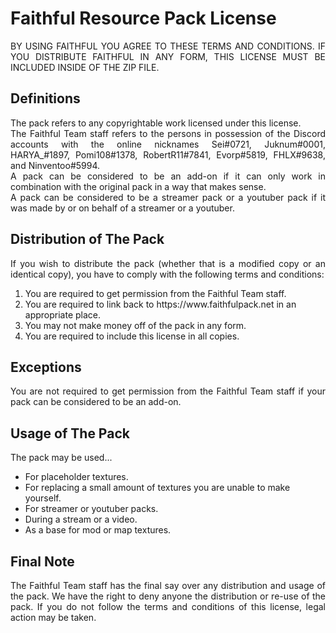 <div id="English">
	<h1>Faithful Resource Pack License</h1>
	<p align="justify">
		BY USING FAITHFUL YOU AGREE TO THESE TERMS AND CONDITIONS. IF YOU DISTRIBUTE FAITHFUL IN ANY FORM, THIS LICENSE MUST BE INCLUDED INSIDE OF THE ZIP FILE.
	</p>
	<h2>Definitions</h2>
	<p align="justify">
		The pack refers to any copyrightable work licensed under this license.
		<br>
		The Faithful Team staff refers to the persons in possession of the Discord accounts with the online nicknames Sei#0721, Juknum#0001, HARYA_#1897, Pomi108#1378, RobertR11#7841, Evorp#5819, FHLX#9638, and Ninventoo#5994.
		<br>
		A pack can be considered to be an add-on if it can only work in combination with the original pack in a way that makes sense.
		<br>
		A pack can be considered to be a streamer pack or a youtuber pack if it was made by or on behalf of a streamer or a youtuber.
	</p>
	<h2>Distribution of The Pack</h2>
	<p align="justify">
		If you wish to distribute the pack (whether that is a modified copy or an identical copy), you have to comply with the following terms and conditions:
		<ol>
			<li>You are required to get permission from the Faithful Team staff.</li>
			<li>You are required to link back to https://www.faithfulpack.net in an appropriate place.</li>
			<li>You may not make money off of the pack in any form.</li>
			<li>You are required to include this license in all copies.</li>
		</ol>
	</p>
	<h2>Exceptions</h2>
	<p align="justify">
		You are not required to get permission from the Faithful Team staff if your pack can be considered to be an add-on.
	</p>
	<h2>Usage of The Pack</h2>
	<p>
		The pack may be used...
		<ul>
			<li>For placeholder textures.</li>
			<li>For replacing a small amount of textures you are unable to make yourself.</li>
			<li>For streamer or youtuber packs.</li>
			<li>During a stream or a video.</li>
			<li>As a base for mod or map textures.</li>
		</ul>
	</p>
	<h2>Final Note</h2>
	<p align="justify">
		The Faithful Team staff has the final say over any distribution and usage of the pack. We have the right to deny anyone the distribution or re-use of the pack. If you do not follow the terms and conditions of this license, legal action may be taken.
	</p>
</div>